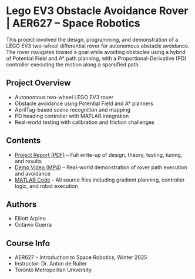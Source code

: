 # Lego EV3 Obstacle Avoidance Rover | AER627 – Space Robotics
This project involved the design, programming, and demonstration of a LEGO EV3 two-wheel differential rover for autonomous obstacle avoidance. The rover navigates toward a goal while avoiding obstacles using a hybrid of Potential Field and A* path planning, with a Proportional-Derivative (PD) controller executing the motion along a sparsified path.

## Project Overview
- Autonomous two-wheel LEGO EV3 rover
- Obstacle avoidance using Potential Field and A* planners
- AprilTag-based scene recognition and mapping
- PD heading controller with MATLAB integration
- Real-world testing with calibration and friction challenges

## Contents
- [Project Report (PDF)](report/627_project_4.pdf) – Full write-up of design, theory, testing, tuning, and results
- [Demo Video (MP4)](demo/project4_demo.mp4) – Real-world demonstration of rover path execution and avoidance
- [MATLAB Code](code_v3/) – All source files including gradient planning, controller logic, and robot execution

## Authors
- Elliott Arpino  
- Octavio Guerra  

## Course Info
- AER627 – Introduction to Space Robotics, Winter 2025  
- Instructor: Dr. Anton de Ruiter  
- Toronto Metropolitan University
